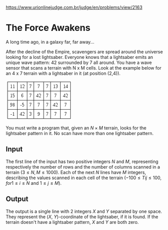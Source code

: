 https://www.urionlinejudge.com.br/judge/en/problems/view/2163

# The Force Awakens

A long time ago, in a galaxy far, far away...

After the decline of the Empire, scavengers are spread around the universe
looking for a lost lightsaber. Everyone knows that a lightsaber emits an
unique wave pattern: 42 surrounded by 7 all around. You have a wave sensor
that scans a terrain with N x M cells. Look at the example below for an 4 x 7
terrain with a lightsaber in it (at position (2,4)).

![](imgs/935.png)

You must write a program that, given an $N \times M$ terrain, looks for the
lightsaber pattern in it. No scan have more than one lightsaber pattern.

## Input

The first line of the input has two positive integers $N$ and $M$,
representing respectively the number of rows and the number of columns scanned
in a terrain ($3 \leq N, M \leq 1000$). Each of the next $N$ lines have $M$
integers, describing the values scanned in each cell of the terrain
($-100 \leq Tij \leq 100, for 1 \leq i \leq N$ and $1 \leq j \leq M$).

## Output

The output is a single line with 2 integers $X$ and $Y$ separated by one
space. They represent the ($X$, $Y$)-coordinate of the lightsaber, if it is
found. If the terrain doesn't have a lightsaber pattern, $X$ and $Y$ are both
zero.
